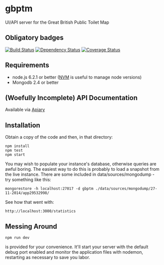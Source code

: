 gbptm
=========

UI/API server for the Great British Public Toilet Map

Obligatory badges
-----------------
[![Build Status](https://travis-ci.org/neontribe/gbptm.svg?branch=master)](https://travis-ci.org/neontribe/gbptm)
[![Dependency Status](https://david-dm.org/neontribe/gbptm.svg)](https://david-dm.org/neontribe/gbptm)
[![Coverage Status](https://coveralls.io/repos/github/neontribe/gbptm/badge.svg?branch=master)](https://coveralls.io/github/neontribe/gbptm?branch=master)

Requirements
------------

* node.js 6.2.1 or better ([NVM](https://github.com/creationix/nvm) is useful to manage node versions)
* Mongodb 2.4 or better

(Woefully Incomplete) API Documentation
---------------------------------------
Available via [Apiary](http://docs.greatbritishpublictoiletmap.apiary.io)

Installation
------------

Obtain a copy of the code and then, in that directory:

    npm install
    npm test
    npm start

You may wish to populate your instance's database, otherwise queries are awful boring. The easiest way to do this is probably to load a snapshot from the live instance. There are some included in data/sources/mongodump - try something like this:

    mongorestore -h localhost:27017 -d gbptm ./data/sources/mongodump/27-11-2014/app29532998/

See how that went with:

    http://localhost:3000/statistics


Messing Around
--------------

    npm run dev

is provided for your convenience. It'll start your server with the default debug port enabled and monitor the application files with nodemon, restarting as necessary to save you labor.
